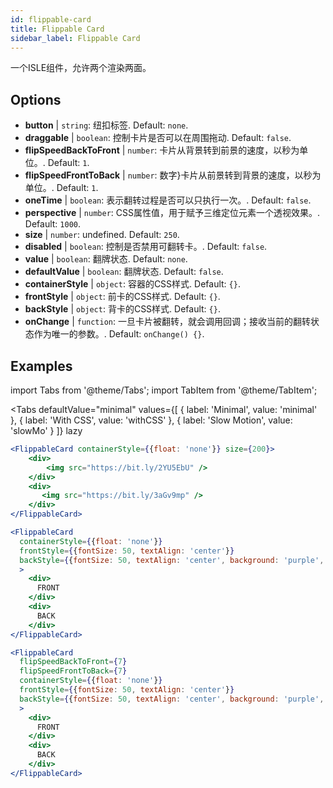 ```yaml
---
id: flippable-card 
title: Flippable Card
sidebar_label: Flippable Card
---
```


一个ISLE组件，允许两个渲染两面。

## Options

* __button__ | `string`: 纽扣标签. Default: `none`.
* __draggable__ | `boolean`: 控制卡片是否可以在周围拖动. Default: `false`.
* __flipSpeedBackToFront__ | `number`: 卡片从背景转到前景的速度，以秒为单位。. Default: `1`.
* __flipSpeedFrontToBack__ | `number`: 数字}卡片从前景转到背景的速度，以秒为单位。. Default: `1`.
* __oneTime__ | `boolean`: 表示翻转过程是否可以只执行一次。. Default: `false`.
* __perspective__ | `number`: CSS属性值，用于赋予三维定位元素一个透视效果。. Default: `1000`.
* __size__ | `number`: undefined. Default: `250`.
* __disabled__ | `boolean`: 控制是否禁用可翻转卡。. Default: `false`.
* __value__ | `boolean`: 翻牌状态. Default: `none`.
* __defaultValue__ | `boolean`: 翻牌状态. Default: `false`.
* __containerStyle__ | `object`: 容器的CSS样式. Default: `{}`.
* __frontStyle__ | `object`: 前卡的CSS样式. Default: `{}`.
* __backStyle__ | `object`: 背卡的CSS样式. Default: `{}`.
* __onChange__ | `function`: 一旦卡片被翻转，就会调用回调；接收当前的翻转状态作为唯一的参数。. Default: `onChange() {}`.


## Examples

import Tabs from '@theme/Tabs';
import TabItem from '@theme/TabItem';

<Tabs
    defaultValue="minimal"
    values={[
        { label: 'Minimal', value: 'minimal' },
        { label: 'With CSS', value: 'withCSS' },
        { label: 'Slow Motion', value: 'slowMo' }
    ]}
    lazy
>

<TabItem value="minimal">

```jsx live
<FlippableCard containerStyle={{float: 'none'}} size={200}>
    <div>
        <img src="https://bit.ly/2YU5EbU" />
    </div>
    <div>
       <img src="https://bit.ly/3aGv9mp" />
    </div>
</FlippableCard>
```

</TabItem>

<TabItem value="withCSS">

```jsx live
<FlippableCard 
  containerStyle={{float: 'none'}} 
  frontStyle={{fontSize: 50, textAlign: 'center'}} 
  backStyle={{fontSize: 50, textAlign: 'center', background: 'purple', color: 'white'}} 
  >
    <div>
      FRONT
    </div>
    <div>
      BACK
    </div>
</FlippableCard>
```

</TabItem>

<TabItem value="slowMo">

```jsx live
<FlippableCard 
  flipSpeedBackToFront={7} 
  flipSpeedFrontToBack={7}   
  containerStyle={{float: 'none'}} 
  frontStyle={{fontSize: 50, textAlign: 'center'}} 
  backStyle={{fontSize: 50, textAlign: 'center', background: 'purple', color: 'white'}} 
  >
    <div>
      FRONT
    </div>
    <div>
      BACK
    </div>
</FlippableCard>
```

</TabItem>

</Tabs>
